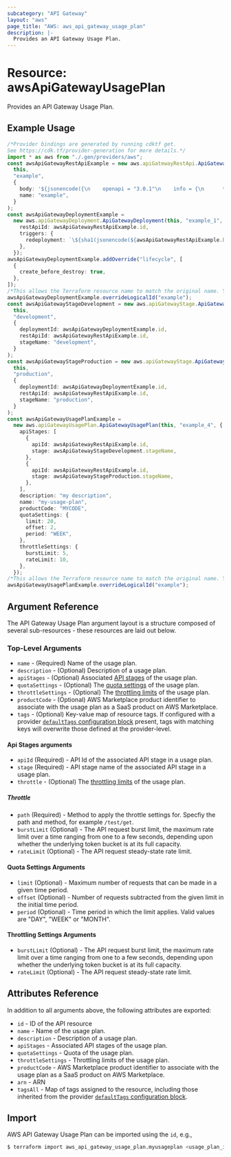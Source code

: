 ```yaml
---
subcategory: "API Gateway"
layout: "aws"
page_title: "AWS: aws_api_gateway_usage_plan"
description: |-
  Provides an API Gateway Usage Plan.
---
```


# Resource: awsApiGatewayUsagePlan

Provides an API Gateway Usage Plan.

## Example Usage

```typescript
/*Provider bindings are generated by running cdktf get.
See https://cdk.tf/provider-generation for more details.*/
import * as aws from "./.gen/providers/aws";
const awsApiGatewayRestApiExample = new aws.apiGatewayRestApi.ApiGatewayRestApi(
  this,
  "example",
  {
    body: '${jsonencode({\n    openapi = "3.0.1"\n    info = {\n      title   = "example"\n      version = "1.0"\n    }\n    paths = {\n      "/path1" = {\n        get = {\n          x-amazon-apigateway-integration = {\n            httpMethod           = "GET"\n            payloadFormatVersion = "1.0"\n            type                 = "HTTP_PROXY"\n            uri                  = "https://ip-ranges.amazonaws.com/ip-ranges.json"\n          }\n        }\n      }\n    }\n  })}',
    name: "example",
  }
);
const awsApiGatewayDeploymentExample =
  new aws.apiGatewayDeployment.ApiGatewayDeployment(this, "example_1", {
    restApiId: awsApiGatewayRestApiExample.id,
    triggers: {
      redeployment: `\${sha1(jsonencode(${awsApiGatewayRestApiExample.body}))}`,
    },
  });
awsApiGatewayDeploymentExample.addOverride("lifecycle", [
  {
    create_before_destroy: true,
  },
]);
/*This allows the Terraform resource name to match the original name. You can remove the call if you don't need them to match.*/
awsApiGatewayDeploymentExample.overrideLogicalId("example");
const awsApiGatewayStageDevelopment = new aws.apiGatewayStage.ApiGatewayStage(
  this,
  "development",
  {
    deploymentId: awsApiGatewayDeploymentExample.id,
    restApiId: awsApiGatewayRestApiExample.id,
    stageName: "development",
  }
);
const awsApiGatewayStageProduction = new aws.apiGatewayStage.ApiGatewayStage(
  this,
  "production",
  {
    deploymentId: awsApiGatewayDeploymentExample.id,
    restApiId: awsApiGatewayRestApiExample.id,
    stageName: "production",
  }
);
const awsApiGatewayUsagePlanExample =
  new aws.apiGatewayUsagePlan.ApiGatewayUsagePlan(this, "example_4", {
    apiStages: [
      {
        apiId: awsApiGatewayRestApiExample.id,
        stage: awsApiGatewayStageDevelopment.stageName,
      },
      {
        apiId: awsApiGatewayRestApiExample.id,
        stage: awsApiGatewayStageProduction.stageName,
      },
    ],
    description: "my description",
    name: "my-usage-plan",
    productCode: "MYCODE",
    quotaSettings: {
      limit: 20,
      offset: 2,
      period: "WEEK",
    },
    throttleSettings: {
      burstLimit: 5,
      rateLimit: 10,
    },
  });
/*This allows the Terraform resource name to match the original name. You can remove the call if you don't need them to match.*/
awsApiGatewayUsagePlanExample.overrideLogicalId("example");

```

## Argument Reference

The API Gateway Usage Plan argument layout is a structure composed of several sub-resources - these resources are laid out below.

### Top-Level Arguments

* `name` - (Required) Name of the usage plan.
* `description` - (Optional) Description of a usage plan.
* `apiStages` - (Optional) Associated [API stages](#api-stages-arguments) of the usage plan.
* `quotaSettings` - (Optional) The [quota settings](#quota-settings-arguments) of the usage plan.
* `throttleSettings` - (Optional) The [throttling limits](#throttling-settings-arguments) of the usage plan.
* `productCode` - (Optional) AWS Marketplace product identifier to associate with the usage plan as a SaaS product on AWS Marketplace.
* `tags` - (Optional) Key-value map of resource tags. If configured with a provider [`defaultTags` configuration block](https://registry.terraform.io/providers/hashicorp/aws/latest/docs#default_tags-configuration-block) present, tags with matching keys will overwrite those defined at the provider-level.

#### Api Stages arguments

* `apiId` (Required) - API Id of the associated API stage in a usage plan.
* `stage` (Required) - API stage name of the associated API stage in a usage plan.
* `throttle` - (Optional) The [throttling limits](#throttle) of the usage plan.

##### Throttle

* `path` (Required) - Method to apply the throttle settings for. Specfiy the path and method, for example `/test/get`.
* `burstLimit` (Optional) - The API request burst limit, the maximum rate limit over a time ranging from one to a few seconds, depending upon whether the underlying token bucket is at its full capacity.
* `rateLimit` (Optional) - The API request steady-state rate limit.

#### Quota Settings Arguments

* `limit` (Optional) - Maximum number of requests that can be made in a given time period.
* `offset` (Optional) - Number of requests subtracted from the given limit in the initial time period.
* `period` (Optional) - Time period in which the limit applies. Valid values are "DAY", "WEEK" or "MONTH".

#### Throttling Settings Arguments

* `burstLimit` (Optional) - The API request burst limit, the maximum rate limit over a time ranging from one to a few seconds, depending upon whether the underlying token bucket is at its full capacity.
* `rateLimit` (Optional) - The API request steady-state rate limit.

## Attributes Reference

In addition to all arguments above, the following attributes are exported:

* `id` - ID of the API resource
* `name` - Name of the usage plan.
* `description` - Description of a usage plan.
* `apiStages` - Associated API stages of the usage plan.
* `quotaSettings` - Quota of the usage plan.
* `throttleSettings` - Throttling limits of the usage plan.
* `productCode` - AWS Marketplace product identifier to associate with the usage plan as a SaaS product on AWS Marketplace.
* `arn` - ARN
* `tagsAll` - Map of tags assigned to the resource, including those inherited from the provider [`defaultTags` configuration block](https://registry.terraform.io/providers/hashicorp/aws/latest/docs#default_tags-configuration-block).

## Import

AWS API Gateway Usage Plan can be imported using the `id`, e.g.,

```sh
$ terraform import aws_api_gateway_usage_plan.myusageplan <usage_plan_id>
```
